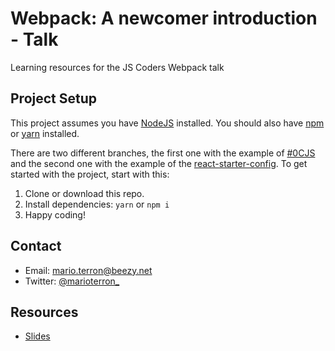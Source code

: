 # Webpack: A newcomer introduction - Talk

Learning resources for the JS Coders Webpack talk

## Project Setup

This project assumes you have [NodeJS](http://nodejs.org/) installed. You should
also have [npm](https://www.npmjs.com/) or [yarn](https://yarnpkg.com/) installed.

There are two different branches, the first one with the example of [#0CJS](https://github.com/marioterron/webpack-talk/tree/feature/%230CJS) and the second one with the example of the [react-starter-config](https://github.com/marioterron/webpack-talk/tree/feature/react-starter-config). To get started with the project, start with this:

1.  Clone or download this repo.
2.  Install dependencies: `yarn` or `npm i`
3.  Happy coding!

## Contact

* Email: mario.terron@beezy.net
* Twitter: [@marioterron\_](https://twitter.com/marioterron_)

## Resources

* [Slides](https://slides.com/marioterron/webpack-introduction)
